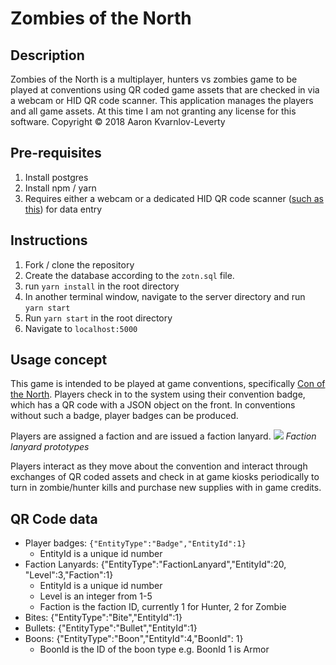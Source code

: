 # Zombies of the North

## Description
Zombies of the North is a multiplayer, hunters vs zombies game to be played at conventions using QR coded game assets that are checked in via a webcam or HID QR code scanner. This application manages the players and all game assets. At this time I am not granting any license for this software. Copyright © 2018 Aaron Kvarnlov-Leverty

## Pre-requisites
1. Install postgres
2. Install npm / yarn
3. Requires either a webcam or a dedicated HID QR code scanner ([such as this](https://www.amazon.com/TEEMI-Automatic-Hands-free-presentation-Supermarket/dp/B073J7HTJR/ref=sr_1_9?ie=UTF8&qid=1525150436&sr=8-9&keywords=teemi%2Bbarcode%2Bscanner&th=1)) for data entry
## Instructions
1. Fork / clone the repository
2. Create the database according to the `zotn.sql` file.
3. run `yarn install` in the root directory
4. In another terminal window, navigate to the server directory and run `yarn start`
5. Run `yarn start` in the root directory
6. Navigate to `localhost:5000`
## Usage concept
This game is intended to be played at game conventions, specifically [Con of the North](http://www.conofthenorth.org/). Players check in to the system using their convention badge, which has a QR code with a JSON object on the front. In conventions without such a badge, player badges can be produced.

Players are assigned a faction and are issued a faction lanyard.
![](https://i.imgur.com/1UWBs1E.jpg)
*Faction lanyard prototypes*

Players interact as they move about the convention and interact through exchanges of QR coded assets and check in at game kiosks periodically to turn in zombie/hunter kills and purchase new supplies with in game credits.

## QR Code data
* Player badges: `{"EntityType":"Badge","EntityId":1}`
    * EntityId is a unique id number
* Faction Lanyards: {"EntityType":"FactionLanyard","EntityId":20, "Level":3,"Faction":1}
    * EntityId is a unique id number
    * Level is an integer from 1-5
    * Faction is the faction ID, currently 1 for Hunter, 2 for Zombie
* Bites: {"EntityType":"Bite","EntityId":1}
* Bullets: {"EntityType":"Bullet","EntityId":1}
* Boons: {"EntityType":"Boon","EntityId":4,"BoonId": 1}
    * BoonId is the ID of the boon type e.g. BoonId 1 is Armor

